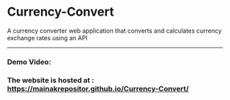 # Currency-Convert
A currency converter web application that converts and calculates currency exchange rates using an API

<hr>

### Demo Video:





### The website is hosted at : https://mainakrepositor.github.io/Currency-Convert/

